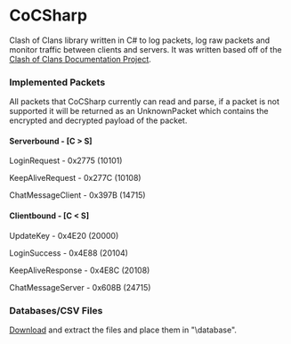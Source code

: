 # CoCSharp
Clash of Clans library written in C# to log packets, log raw packets and monitor traffic between clients and servers. It was written based off of the [Clash of Clans Documentation Project](https://github.com/clanner/cocdp/).

### Implemented Packets
All packets that CoCSharp currently can read and parse, if a packet is not supported it will be returned as an UnknownPacket which contains the encrypted and decrypted payload of the packet.

#### Serverbound - [C > S]

LoginRequest - 0x2775 (10101)

KeepAliveRequest - 0x277C (10108)

ChatMessageClient - 0x397B (14715)

#### Clientbound - [C < S]

UpdateKey - 0x4E20 (20000)

LoginSuccess - 0x4E88 (20104)

KeepAliveResponse - 0x4E8C (20108)

ChatMessageServer - 0x608B (24715)

### Databases/CSV Files
[Download](https://www.dropbox.com/s/ygrrow188az1vg3/database.rar?dl=0) and extract the files and place them in "\database".
